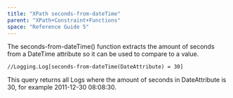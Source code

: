 ```yaml
---
title: "XPath seconds-from-dateTime"
parent: "XPath+Constraint+Functions"
space: "Reference Guide 5"
---
```



The seconds-from-dateTime() function extracts the amount of seconds from a DateTime attribute so it can be used to compare to a value.

```
//Logging.Log[seconds-from-dateTime(DateAttribute) = 30]

```

This query returns all Logs where the amount of seconds in DateAttribute is 30, for example 2011-12-30 08:08:30.
